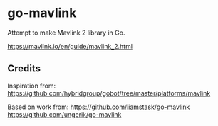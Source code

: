 # go-mavlink

Attempt to make Mavlink 2 library in Go.

https://mavlink.io/en/guide/mavlink_2.html

## Credits
Inspiration from:
https://github.com/hybridgroup/gobot/tree/master/platforms/mavlink

Based on work from:
https://github.com/liamstask/go-mavlink
https://github.com/ungerik/go-mavlink
